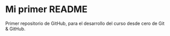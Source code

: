  # Mi primer README
Primer repositorio de GitHub, para el desarrollo del curso desde cero de Git &amp; GitHub.
